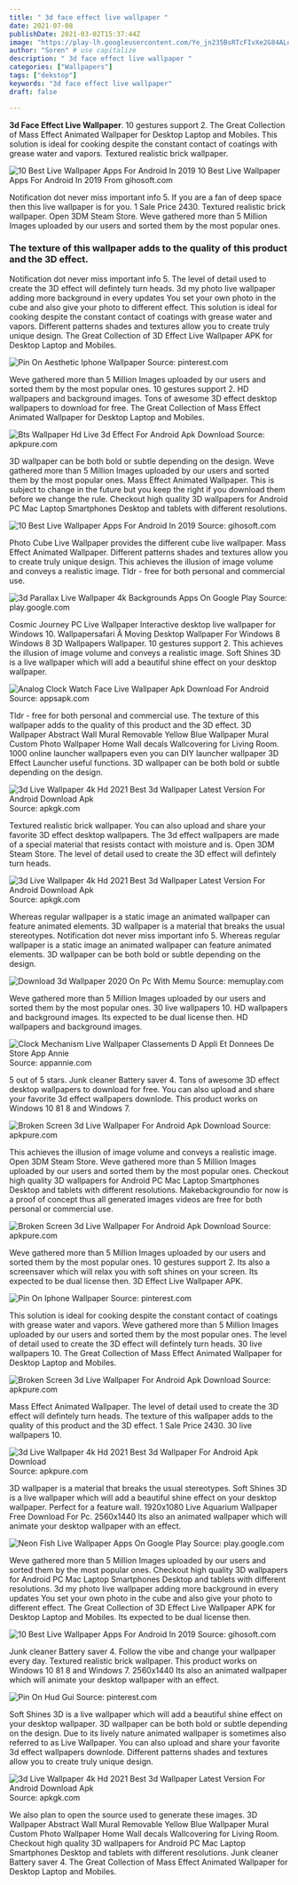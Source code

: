 ```yaml
---
title: " 3d face effect live wallpaper "
date: 2021-07-08
publishDate: 2021-03-02T15:37:44Z
image: "https://play-lh.googleusercontent.com/Ye_jn235BsRTcFIvXe2G84ALoPsfscODoiy_BUOCj_8UNFuAsoMljHsnAxZXyEiWeD8=w800-h500"
author: "Soren" # use capitalize
description: " 3d face effect live wallpaper "
categories: ["Wallpapers"]
tags: ["dekstop"]
keywords: "3d face effect live wallpaper"
draft: false

---
```



**3d Face Effect Live Wallpaper**. 10 gestures support 2. The Great Collection of Mass Effect Animated Wallpaper for Desktop Laptop and Mobiles. This solution is ideal for cooking despite the constant contact of coatings with grease water and vapors. Textured realistic brick wallpaper.

![10 Best Live Wallpaper Apps For Android In 2019](https://www.gihosoft.com/wp-content/uploads/2019/02/3d-aquarium-live-wallpaper.png "10 Best Live Wallpaper Apps For Android In 2019")
10 Best Live Wallpaper Apps For Android In 2019 From gihosoft.com


Notification dot never miss important info 5. If you are a fan of deep space then this live wallpaper is for you. 1 Sale Price 2430. Textured realistic brick wallpaper. Open 3DM Steam Store. Weve gathered more than 5 Million Images uploaded by our users and sorted them by the most popular ones.

### The texture of this wallpaper adds to the quality of this product and the 3D effect.

Notification dot never miss important info 5. The level of detail used to create the 3D effect will defintely turn heads. 3d my photo live wallpaper adding more background in every updates You set your own photo in the cube and also give your photo to different effect. This solution is ideal for cooking despite the constant contact of coatings with grease water and vapors. Different patterns shades and textures allow you to create truly unique design. The Great Collection of 3D Effect Live Wallpaper APK for Desktop Laptop and Mobiles.


![Pin On Aesthetic Iphone Wallpaper](https://i.pinimg.com/originals/71/49/f5/7149f505f15fca4343fd4a37202e9ebc.gif "Pin On Aesthetic Iphone Wallpaper")
Source: pinterest.com

Weve gathered more than 5 Million Images uploaded by our users and sorted them by the most popular ones. 10 gestures support 2. HD wallpapers and background images. Tons of awesome 3D effect desktop wallpapers to download for free. The Great Collection of Mass Effect Animated Wallpaper for Desktop Laptop and Mobiles.

![Bts Wallpaper Hd Live 3d Effect For Android Apk Download](https://image.winudf.com/v2/image1/Y29tLmZhaXp5LmJ0cy5wYXJhbGxheC53YWxscGFwZXJfc2NyZWVuXzJfMTU2MjQ4MjM1Ml8wMjA/screen-2.jpg?fakeurl=1&amp;type=.jpg "Bts Wallpaper Hd Live 3d Effect For Android Apk Download")
Source: apkpure.com

3D wallpaper can be both bold or subtle depending on the design. Weve gathered more than 5 Million Images uploaded by our users and sorted them by the most popular ones. Mass Effect Animated Wallpaper. This is subject to change in the future but you keep the right if you download them before we change the rule. Checkout high quality 3D wallpapers for Android PC Mac Laptop Smartphones Desktop and tablets with different resolutions.

![10 Best Live Wallpaper Apps For Android In 2019](https://www.gihosoft.com/wp-content/uploads/2019/02/3d-aquarium-live-wallpaper.png "10 Best Live Wallpaper Apps For Android In 2019")
Source: gihosoft.com

Photo Cube Live Wallpaper provides the different cube live wallpaper. Mass Effect Animated Wallpaper. Different patterns shades and textures allow you to create truly unique design. This achieves the illusion of image volume and conveys a realistic image. Tldr - free for both personal and commercial use.

![3d Parallax Live Wallpaper 4k Backgrounds Apps On Google Play](https://play-lh.googleusercontent.com/01gVEKLyQi1QBR6OjQRxZpdBNfSROC6HWaxZiOhVyJng9BrokWWoOez0lPax2D3t-Tw=w412-h220-rw "3d Parallax Live Wallpaper 4k Backgrounds Apps On Google Play")
Source: play.google.com

Cosmic Journey PC Live Wallpaper Interactive desktop live wallpaper for Windows 10. Wallpapersafari Â Moving Desktop Wallpaper For Windows 8 Windows 8 3D Wallpapers Wallpaper. 10 gestures support 2. This achieves the illusion of image volume and conveys a realistic image. Soft Shines 3D is a live wallpaper which will add a beautiful shine effect on your desktop wallpaper.

![Analog Clock Watch Face Live Wallpaper Apk Download For Android](https://www.appsapk.com/wp-content/uploads/2019/03/analog-clock-watch-face-live-wallpaper-2-2-0-2280-screenshot-1.png "Analog Clock Watch Face Live Wallpaper Apk Download For Android")
Source: appsapk.com

Tldr - free for both personal and commercial use. The texture of this wallpaper adds to the quality of this product and the 3D effect. 3D Wallpaper Abstract Wall Mural Removable Yellow Blue Wallpaper Mural Custom Photo Wallpaper Home Wall decals Wallcovering for Living Room. 1000 online launcher wallpapers even you can DIY launcher wallpaper 3D Effect Launcher useful functions. 3D wallpaper can be both bold or subtle depending on the design.

![3d Live Wallpaper 4k Hd 2021 Best 3d Wallpaper Latest Version For Android Download Apk](https://play-lh.googleusercontent.com/rjgXPJEMOB5YUiAL8kolaJ4ISIRBB9DYA1X269xXqwiZrpcLKv-2Ma1oX2bumSpfPA=w800-h500 "3d Live Wallpaper 4k Hd 2021 Best 3d Wallpaper Latest Version For Android Download Apk")
Source: apkgk.com

Textured realistic brick wallpaper. You can also upload and share your favorite 3D effect desktop wallpapers. The 3d effect wallpapers are made of a special material that resists contact with moisture and is. Open 3DM Steam Store. The level of detail used to create the 3D effect will defintely turn heads.

![3d Live Wallpaper 4k Hd 2021 Best 3d Wallpaper Latest Version For Android Download Apk](https://play-lh.googleusercontent.com/-PcfxI6h1ObaGzv7myBDcTv2uJThvsGdumiA8WyFzldmUaXKHC7LMab8U3OgROw5d7A=w220-rw "3d Live Wallpaper 4k Hd 2021 Best 3d Wallpaper Latest Version For Android Download Apk")
Source: apkgk.com

Whereas regular wallpaper is a static image an animated wallpaper can feature animated elements. 3D wallpaper is a material that breaks the usual stereotypes. Notification dot never miss important info 5. Whereas regular wallpaper is a static image an animated wallpaper can feature animated elements. 3D wallpaper can be both bold or subtle depending on the design.

![Download 3d Wallpaper 2020 On Pc With Memu](https://dl.memuplay.com/new_market/img/com.pixel3d.livng.wallpapers.sc1.2021-03-12-19-55-08.jpg "Download 3d Wallpaper 2020 On Pc With Memu")
Source: memuplay.com

Weve gathered more than 5 Million Images uploaded by our users and sorted them by the most popular ones. 30 live wallpapers 10. HD wallpapers and background images. Its expected to be dual license then. HD wallpapers and background images.

![Clock Mechanism Live Wallpaper Classements D Appli Et Donnees De Store App Annie](https://static-s.aa-cdn.net/img/gp/20600007152010/m-Ozx7aKqhyVjAieqIa9ctJJU0if1k94oAhrbX0tuA8ox-S6bemUQB6Ob9rZfza5fpc=s300?v=1 "Clock Mechanism Live Wallpaper Classements D Appli Et Donnees De Store App Annie")
Source: appannie.com

5 out of 5 stars. Junk cleaner Battery saver 4. Tons of awesome 3D effect desktop wallpapers to download for free. You can also upload and share your favorite 3d effect wallpapers downlode. This product works on Windows 10 81 8 and Windows 7.

![Broken Screen 3d Live Wallpaper For Android Apk Download](https://image.winudf.com/v2/image/Y29tLmJyb2tlbmdsYXNzM2QubGl2ZXdhbGxwYXBlci5icm9rZW5zY3JlZW4ud2FsbHBhcGVyX3NjcmVlbl80XzE1MDY1NDU3NzJfMDYy/screen-4.jpg?fakeurl=1&amp;type=.jpg "Broken Screen 3d Live Wallpaper For Android Apk Download")
Source: apkpure.com

This achieves the illusion of image volume and conveys a realistic image. Open 3DM Steam Store. Weve gathered more than 5 Million Images uploaded by our users and sorted them by the most popular ones. Checkout high quality 3D wallpapers for Android PC Mac Laptop Smartphones Desktop and tablets with different resolutions. Makebackgroundio for now is a proof of concept thus all generated images videos are free for both personal or commercial use.

![Broken Screen 3d Live Wallpaper For Android Apk Download](https://image.winudf.com/v2/image/Y29tLmJyb2tlbmdsYXNzM2QubGl2ZXdhbGxwYXBlci5icm9rZW5zY3JlZW4ud2FsbHBhcGVyX3NjcmVlbl81XzE1MDY1NDU3NzNfMDU4/screen-5.jpg?fakeurl=1&amp;type=.jpg "Broken Screen 3d Live Wallpaper For Android Apk Download")
Source: apkpure.com

Weve gathered more than 5 Million Images uploaded by our users and sorted them by the most popular ones. 10 gestures support 2. Its also a screensaver which will relax you with soft shines on your screen. Its expected to be dual license then. 3D Effect Live Wallpaper APK.

![Pin On Iphone Wallpaper](https://i.pinimg.com/736x/2c/f4/fc/2cf4fc8147df600406e4815dad4c4ff8.jpg "Pin On Iphone Wallpaper")
Source: pinterest.com

This solution is ideal for cooking despite the constant contact of coatings with grease water and vapors. Weve gathered more than 5 Million Images uploaded by our users and sorted them by the most popular ones. The level of detail used to create the 3D effect will defintely turn heads. 30 live wallpapers 10. The Great Collection of Mass Effect Animated Wallpaper for Desktop Laptop and Mobiles.

![Broken Screen 3d Live Wallpaper For Android Apk Download](https://image.winudf.com/v2/image/Y29tLmJyb2tlbmdsYXNzM2QubGl2ZXdhbGxwYXBlci5icm9rZW5zY3JlZW4ud2FsbHBhcGVyX3NjcmVlbl8zXzE1MDY1NDU3NzFfMDcw/screen-3.jpg?fakeurl=1&amp;type=.jpg "Broken Screen 3d Live Wallpaper For Android Apk Download")
Source: apkpure.com

Mass Effect Animated Wallpaper. The level of detail used to create the 3D effect will defintely turn heads. The texture of this wallpaper adds to the quality of this product and the 3D effect. 1 Sale Price 2430. 30 live wallpapers 10.

![3d Live Wallpaper 4k Hd 2021 Best 3d Wallpaper For Android Apk Download](https://image.winudf.com/v2/image1/Y29tLnBhcmFsbGF4M2QubGl2ZS53YWxscGFwZXJzX3NjcmVlbl8yXzE2MDI1MTM2NTlfMDM5/screen-2.jpg?fakeurl=1&amp;type=.jpg "3d Live Wallpaper 4k Hd 2021 Best 3d Wallpaper For Android Apk Download")
Source: apkpure.com

3D wallpaper is a material that breaks the usual stereotypes. Soft Shines 3D is a live wallpaper which will add a beautiful shine effect on your desktop wallpaper. Perfect for a feature wall. 1920x1080 Live Aquarium Wallpaper Free Download For Pc. 2560x1440 Its also an animated wallpaper which will animate your desktop wallpaper with an effect.

![Neon Fish Live Wallpaper Apps On Google Play](https://i.ytimg.com/vi/uQmnWGWbhAw/hqdefault.jpg "Neon Fish Live Wallpaper Apps On Google Play")
Source: play.google.com

Weve gathered more than 5 Million Images uploaded by our users and sorted them by the most popular ones. Checkout high quality 3D wallpapers for Android PC Mac Laptop Smartphones Desktop and tablets with different resolutions. 3d my photo live wallpaper adding more background in every updates You set your own photo in the cube and also give your photo to different effect. The Great Collection of 3D Effect Live Wallpaper APK for Desktop Laptop and Mobiles. Its expected to be dual license then.

![10 Best Live Wallpaper Apps For Android In 2019](https://www.gihosoft.com/wp-content/uploads/2019/02/live-wallpaper-3d.png "10 Best Live Wallpaper Apps For Android In 2019")
Source: gihosoft.com

Junk cleaner Battery saver 4. Follow the vibe and change your wallpaper every day. Textured realistic brick wallpaper. This product works on Windows 10 81 8 and Windows 7. 2560x1440 Its also an animated wallpaper which will animate your desktop wallpaper with an effect.

![Pin On Hud Gui](https://i.pinimg.com/originals/61/c3/6e/61c36e236bdcc77ab100077492bcea1b.gif "Pin On Hud Gui")
Source: pinterest.com

Soft Shines 3D is a live wallpaper which will add a beautiful shine effect on your desktop wallpaper. 3D wallpaper can be both bold or subtle depending on the design. Due to its lively nature animated wallpaper is sometimes also referred to as Live Wallpaper. You can also upload and share your favorite 3d effect wallpapers downlode. Different patterns shades and textures allow you to create truly unique design.

![3d Live Wallpaper 4k Hd 2021 Best 3d Wallpaper Latest Version For Android Download Apk](https://play-lh.googleusercontent.com/Ye_jn235BsRTcFIvXe2G84ALoPsfscODoiy_BUOCj_8UNFuAsoMljHsnAxZXyEiWeD8=w800-h500 "3d Live Wallpaper 4k Hd 2021 Best 3d Wallpaper Latest Version For Android Download Apk")
Source: apkgk.com

We also plan to open the source used to generate these images. 3D Wallpaper Abstract Wall Mural Removable Yellow Blue Wallpaper Mural Custom Photo Wallpaper Home Wall decals Wallcovering for Living Room. Checkout high quality 3D wallpapers for Android PC Mac Laptop Smartphones Desktop and tablets with different resolutions. Junk cleaner Battery saver 4. The Great Collection of Mass Effect Animated Wallpaper for Desktop Laptop and Mobiles.

